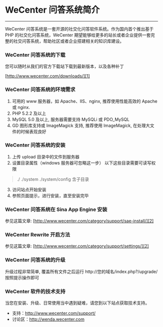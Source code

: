 #  WeCenter 问答系统简介



---

WeCenter 问答系统是一套开源的社交化问答软件系统。作为国内首个推出基于 PHP 的社交化问答系统，WeCenter 期望能够给更多的站长或者企业提供一套完整的社交问答系统，帮助社区或者企业搭建相关的知识库建设。


### WeCenter 问答系统的下载

您可以随时从我们的官方下载站下载到最新版本，以及各种补丁

[http://www.wecenter.com/downloads/][1]

### WeCenter 问答系统的环境需求

 1. 可用的 www 服务器，如 Apache、IIS、nginx, 推荐使用性能高效的 Apache 或 nginx.
 2. PHP 5.2.2 及以上
 3. MySQL 5.0 及以上, 服务器需要支持 MySQLi 或 PDO_MySQL
 4. GD 图形库支持或 ImageMagick 支持, 推荐使用 ImageMagick, 在处理大文件的时候表现良好

### WeCenter 问答系统的安装

 1. 上传 upload 目录中的文件到服务器
 2. 设置目录属性（windows 服务器可忽略这一步）
以下这些目录需要可读写权限
> ./
./system
./system/config 含子目录

 3. 访问站点开始安装
 4. 参照页面提示，进行安装，直至安装完毕


### WeCenter 问答系统在 Sina App Engine 安装

参见这篇文章: [http://www.wecenter.com/category/support/sae-install/][2]


### WeCenter Rewrite 开启方法

参见这篇文章: [http://www.wecenter.com/category/support/settings/][2]

### WeCenter 问答系统的升级

升级过程非常简单, 覆盖所有文件之后运行 http://您的域名/index.php?/upgrade/ 按照提示操作即可


### WeCenter 软件的技术支持

当您在安装、升级、日常使用当中遇到疑难，请您到以下站点获取技术支持。

 - 支持：http://www.wecenter.com/support/
 - 讨论区：http://wenda.wecenter.com



[1]: http://www.wecenter.com/downloads/
[2]: http://www.wecenter.com/category/support/sae-install/
